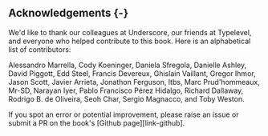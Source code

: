 ## Acknowledgements {-}

We'd like to thank our colleagues at Underscore,
our friends at Typelevel,
and everyone who helped contribute to this book.
Here is an alphabetical list of contributors:

Alessandro Marrella,
Cody Koeninger,
Daniela Sfregola,
Danielle Ashley,
David Piggott,
Edd Steel,
Francis Devereux,
Ghislain Vaillant,
Gregor Ihmor,
Jason Scott,
Javier Arrieta,
Jonathon Ferguson,
ltbs,
Marc Prud'hommeaux,
Mr-SD,
Narayan Iyer,
Pablo Francisco Pérez Hidalgo,
Richard Dallaway,
Rodrigo B. de Oliveira,
Seoh Char,
Sergio Magnacco,
and Toby Weston.

If you spot an error or potential improvement,
please raise an issue or submit a PR
on the book's [Github page][link-github].
